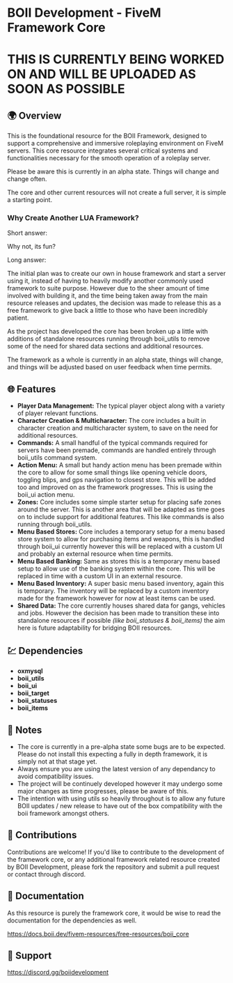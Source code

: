 # BOII Development - FiveM Framework Core

# **THIS IS CURRENTLY BEING WORKED ON AND WILL BE UPLOADED AS SOON AS POSSIBLE**

## 🌍 Overview

This is the foundational resource for the BOII Framework, designed to support a comprehensive and immersive roleplaying environment on FiveM servers. 
This core resource integrates several critical systems and functionalities necessary for the smooth operation of a roleplay server.

Please be aware this is currently in an alpha state.
Things will change and change often. 

The core and other current resources will not create a full server, it is simple a starting point. 

### Why Create Another LUA Framework?

Short answer: 

Why not, its fun? 

Long answer: 

The initial plan was to create our own in house framework and start a server using it, instead of having to heavily modify another commonly used framework to suite purpose. 
However due to the sheer amount of time involved with building it, and the time being taken away from the main resource releases and updates, the decision was made to release this as a free framework to give back a little to those who have been incredibly patient.

As the project has developed the core has been broken up a little with additions of standalone resources running through boii_utils to remove some of the need for shared data sections and additional resources. 

The framework as a whole is currently in an alpha state, things will change, and things will be adjusted based on user feedback when time permits.

## 🌐 Features

- **Player Data Management:** The typical player object along with a variety of player relevant functions.
- **Character Creation & Multicharacter:** The core includes a built in character creation and multicharacter system, to save on the need for additional resources.
- **Commands:** A small handful of the typical commands required for servers have been premade, commands are handled entirely through boii_utils command system.
- **Action Menu:** A small but handy action menu has been premade within the core to allow for some small things like opening vehicle doors, toggling blips, and gps navigation to closest store. This will be added too and improved on as the framework progresses. This is using the boii_ui action menu.
- **Zones:** Core includes some simple starter setup for placing safe zones around the server. This is another area that will be adapted as time goes on to include support for additional features. This like commands is also running through boii_utils.
- **Menu Based Stores:** Core includes a temporary setup for a menu based store system to allow for purchasing items and weapons, this is handled through boii_ui currently however this will be replaced with a custom UI and probably an external resource when time permits.
- **Menu Based Banking:** Same as stores this is a temporary menu based setup to allow use of the banking system within the core. This will be replaced in time with a custom UI in an external resource.
- **Menu Based Inventory:** A super basic menu based inventory, again this is temporary. The inventory will be replaced by  a custom inventory made for the framework however for now at least items can be used. 
- **Shared Data:** The core currently houses shared data for gangs, vehicles and jobs. However the decision has been made to transition these into standalone resources if possible *(like boii_statuses & boii_items)* the aim here is future adaptability for bridging BOII resources. 

## 💹 Dependencies

- **oxmysql**
- **boii_utils**
- **boii_ui**
- **boii_target**
- **boii_statuses**
- **boii_items**

## 📝 Notes

- The core is currently in a pre-alpha state some bugs are to be expected. Please do not install this expecting a fully in depth framework, it is simply not at that stage yet.
- Always ensure you are using the latest version of any dependancy to avoid compatibility issues.
- The project will be continuely developed however it may undergo some major changes as time progresses, please be aware of this.
- The intention with using utils so heavily throughout is to allow any future BOII updates / new release to have out of the box compatibility with the boii framework amongst others.

## 🤝 Contributions

Contributions are welcome! 
If you'd like to contribute to the development of the framework core, or any additional framework related resource created by BOII Development, please fork the repository and submit a pull request or contact through discord.

## 📝 Documentation

As this resource is purely the framework core, it would be wise to read the documentation for the dependencies as well.

https://docs.boii.dev/fivem-resources/free-resources/boii_core

## 📩 Support

https://discord.gg/boiidevelopment
